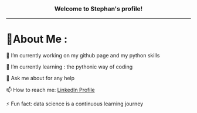 <h3 align="center">
  Welcome to Stephan's profile!
</h3>

---
<div align="left">
  
# 💫About Me :
🔭 I’m currently working on my github page and my python skills

🌱 I’m currently learning : the pythonic way of coding

💬 Ask me about for any help

📫 How to reach me:  <A HREF="https://www.linkedin.com/in/dr-stephan-hausberg-679750118/">LinkedIn Profile</A>

⚡ Fun fact: data science is a continuous learning journey

<!--
**StephanHausberg/StephanHausberg** is a ✨ _special_ ✨ repository because its `README.md` (this file) appears on your GitHub profile.

Here are some ideas to get you started:

- 🔭 I’m currently working on ...
- 🌱 I’m currently learning ...
- 👯 I’m looking to collaborate on ...
- 🤔 I’m looking for help with ...
- 💬 Ask me about ...
- 📫 How to reach me: ...
- 😄 Pronouns: ...
- ⚡ Fun fact: ...
-->
